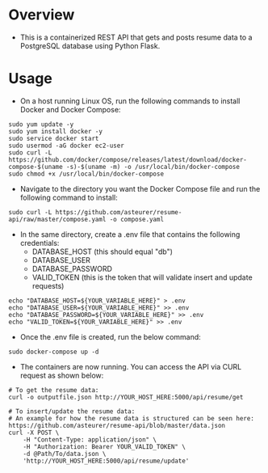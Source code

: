 # Overview

- This is a containerized REST API that gets and posts resume data to a PostgreSQL database using Python Flask. 

# Usage

- On a host running Linux OS, run the following commands to install Docker and Docker Compose:

```
sudo yum update -y
sudo yum install docker -y
sudo service docker start 
sudo usermod -aG docker ec2-user
sudo curl -L https://github.com/docker/compose/releases/latest/download/docker-compose-$(uname -s)-$(uname -m) -o /usr/local/bin/docker-compose
sudo chmod +x /usr/local/bin/docker-compose
```

- Navigate to the directory you want the Docker Compose file and run the following command to install: 

```
sudo curl -L https://github.com/asteurer/resume-api/raw/master/compose.yaml -o compose.yaml
```

- In the same directory, create a .env file that contains the following credentials: 
    - DATABASE_HOST (this should equal "db")
    - DATABASE_USER
    - DATABASE_PASSWORD
    - VALID_TOKEN (this is the token that will validate insert and update requests)

```
echo "DATABASE_HOST=${YOUR_VARIABLE_HERE}" > .env
echo "DATABASE_USER=${YOUR_VARIABLE_HERE}" >> .env
echo "DATABASE_PASSWORD=${YOUR_VARIABLE_HERE}" >> .env
echo "VALID_TOKEN=${YOUR_VARIABLE_HERE}" >> .env
```

- Once the .env file is created, run the below command: 

```
sudo docker-compose up -d
```

- The containers are now running. You can access the API via CURL request as shown below:

```
# To get the resume data:
curl -o outputfile.json http://YOUR_HOST_HERE:5000/api/resume/get

# To insert/update the resume data:
# An example for how the resume data is structured can be seen here: https://github.com/asteurer/resume-api/blob/master/data.json
curl -X POST \
    -H "Content-Type: application/json" \
    -H "Authorization: Bearer YOUR_VALID_TOKEN" \
    -d @Path/To/data.json \
    'http://YOUR_HOST_HERE:5000/api/resume/update'
```